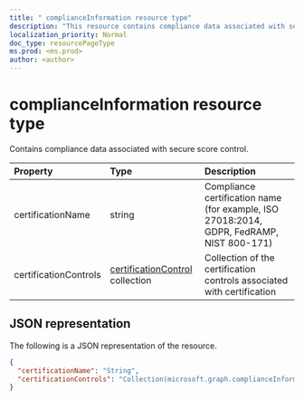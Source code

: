 ```yaml
---
title: " complianceInformation resource type"
description: "This resource contains compliance data associated with secure score control."
localization_priority: Normal
doc_type: resourcePageType
ms.prod: <ms.prod>
author: <author>
---
```


#  complianceInformation resource type

Contains compliance data associated with secure score control.

|Property |Type |Description |
|:--|:--|:--|
|certificationName | string | Compliance certification name (for example, ISO 27018:2014, GDPR, FedRAMP, NIST 800-171) |
|certificationControls | [certificationControl](certificationcontrol.md) collection | Collection of the certification controls associated with certification |

## JSON representation

The following is a JSON representation of the resource.

<!-- {
  "blockType": "resource",
  "optionalProperties": [

  ],
  "@odata.type": "microsoft.graph.complianceInformation"
}-->

```json
{
  "certificationName": "String",
  "certificationControls": "Collection(microsoft.graph.complianceInformation)"
}

```


<!-- {
  "type": "#page.annotation",
  "description": "complianceInformation resource",
  "keywords": "",
  "section": "documentation",
  "tocPath": ""
}-->
